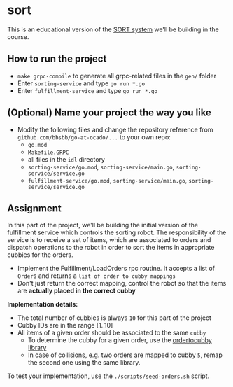 # sort

This is an educational version of the [SORT system](https://www.youtube.com/watch?v=BQDliV7w7_8) we'll be building in the course.

## How to run the project
 * `make grpc-compile` to generate all grpc-related files in the `gen/` folder
 * Enter `sorting-service` and type `go run *.go`
 * Enter `fulfillment-service` and type `go run *.go`

## (Optional) Name your project the way you like
 * Modify the following files and change the repository reference from `github.com/bbsbb/go-at-ocado/...` to your own repo:
   * `go.mod`
   * `Makefile.GRPC`
   * all files in the `idl` directory 
   * `sorting-service/go.mod`, `sorting-service/main.go`, `sorting-service/service.go`
   * `fulfillment-service/go.mod`, `sorting-service/main.go`, `sorting-service/service.go`

## Assignment
In this part of the project, we'll be building the initial version of the fulfillment service which controls the sorting robot.
The responsibility of the service is to receive a set of items, which are associated to orders and dispatch operations to the robot in order to sort the items in appropriate cubbies for the orders.

 * Implement the Fulfillment/LoadOrders rpc routine. It accepts a list of `Order`s and returns a `list of order to cubby mappings`
 * Don't just return the correct mapping, control the robot so that the items are **actually placed in the correct cubby**

**Implementation details:**
 * The total number of cubbies is always `10` for this part of the project
 * Cubby IDs are in the range [1..10]
 * All items of a given order should be associated to the same `cubby`
   * To determine the cubby for a given order, use the [ordertocubby library](https://github.com/preslavmihaylov/ordertocubby)
   * In case of collisions, e.g. two orders are mapped to cubby `5`, remap the second one using the same library.

To test your implementation, use the `./scripts/seed-orders.sh` script.
